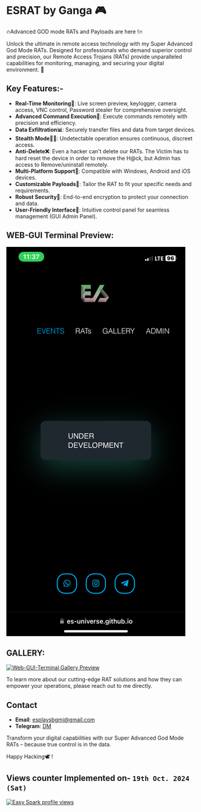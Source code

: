 # ESRAT by Ganga 🎮
🔥Advanced GOD mode RATs and Payloads are here !🔥

Unlock the ultimate in remote access technology with my Super Advanced God Mode RATs. Designed for professionals who demand superior control and precision, our Remote Access Trojans (RATs) provide unparalleled capabilities for monitoring, managing, and securing your digital environment. 🙊

## Key Features:-
- **Real-Time Monitoring📲**: Live screen preview, keylogger, camera access, VNC control, Password stealer for comprehensive oversight.
- **Advanced Command Execution🛜**: Execute commands remotely with precision and efficiency.
- **Data Exfiltration📊**: Securely transfer files and data from target devices.
- **Stealth Mode🕵️‍♂️**: Undetectable operation ensures continuous, discreet access.
- **Anti-Delete❌**: Even a hacker can't delete our RATs. The Victim has to hard reset the device in order to remove the H@ck, but Admin has access to Remove/uninstall remotely.
- **Multi-Platform Support🤖**: Compatible with Windows, Android and iOS devices.
- **Customizable Payloads🚨**: Tailor the RAT to fit your specific needs and requirements.
- **Robust Security🔐**: End-to-end encryption to protect your connection and data.
- **User-Friendly Interface📱**: Intuitive control panel for seamless management (GUI Admin Panel).

## WEB-GUI Terminal Preview:
[![Web-GUI-Terminal Home Preview](/img/guipreview.PNG)](https://es-universe.github.io/ESRAT/)

## GALLERY:
[![Web-GUI-Terminal Gallery Preview](/img/addHereTheGalleryImage.PNG)](https://es-universe.github.io/ESRAT/)

To learn more about our cutting-edge RAT solutions and how they can empower your operations, please reach out to me directly.

## Contact
- **Email**: esplaysbgmi@gmail.com
- **Telegram**: [DM](https://t.me/jrram3000)


Transform your digital capabilities with our Super Advanced God Mode RATs – because true control is in the data.

Happy Hacking🕊️ !




Views counter Implemented on- `19th Oct. 2024 (Sat)`
-
[![Easy Spark profile views](https://u8views.com/api/v1/github/profiles/150267024/views/day-week-month-total-count.svg)](https://u8views.com/github/ES-UNIVERSE)
